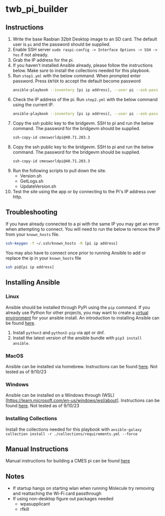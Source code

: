 # twb_pi_builder

## Instructions

1. Write the base Rasbian 32bit Desktop image to an SD card. The default user is `pi` and the password should be supplied.
2. Enable SSH server `sudo raspi-config -> Interface Options -> SSH -> Yes` if not already.
3. Grab the IP address for the pi.
4. If you haven't installed Ansible already, please follow the instructions below. Make sure to install the collections needed for this playbook.
5. Run `step1.yml` with the below command. When prompted enter password. Press `ENTER` to accept the default become password
     ```bash
     ansible-playbook --inventory [pi ip address], --user pi --ask-pass --ask-become-pass step1.yml
     ```
6. Check the IP address of the pi. Run `step2.yml` with the below command using the current IP.
     ```bash
     ansible-playbook --inventory [pi ip address], --user pi --ask-pass --ask-become-pass step2.yml
     ```
7. Copy the ssh public key to the bridgevm. SSH to pi and run the below command. The password for the bridgevm should be supplied.
     ```bash
     ssh-copy-id cmesworldpi@40.71.203.3
      ```
8. Copy the ssh public key to the bridgevm. SSH to pi and run the below command. The password for the bridgevm should be supplied.
     ```bash
     ssh-copy-id cmesworldpi@40.71.203.3
      ```
9. Run the following scripts to pull down the site.
    - Version.sh
    - GetLogs.sh
    - UpdateVersion.sh
10. Test the site using the app or by connecting to the Pi's IP address over http.

## Troubleshooting

If you have already connected to a pi with the same IP you may get an error when attempting to connect. You will need to run the below to remove the IP from your `known_hosts` file.

```bash
ssh-keygen -f ~/.ssh/known_hosts -R [pi ip address]
```

You may also have to connect once prior to running Ansible to add or replace the ip in your `known_hosts` file

```bash
ssh pi@[pi ip address]
```
## Installing Ansible

### Linux

Ansible should be installed through PyPi using the `pip` command. If you already use Python for other projects, you may want to create a [virtual environment](https://docs.python.org/3/library/venv.html) for your ansible install. An introduction to installing Ansible can be found [here](https://docs.ansible.com/ansible/latest/installation_guide/intro_installation.html).

1. Install `python3` and `python3-pip` via apt or dnf.
2. Install the latest version of the ansible bundle with `pip3 install ansible`.

### MacOS

Ansible can be installed via homebrew. Instructions can be found [here](https://medium.com/javarevisited/how-to-install-ansible-on-mac-2baf00d42466).
Not tested as of 9/10/23

### Windows

Ansible can be installed on a Windows through (WSL)[https://learn.microsoft.com/en-us/windows/wsl/about]. Instructions can be found [here](https://www.youtube.com/watch?v=4w6eVmYY-Oc).
Not tested as of 9/10/23

### Installing Collections

Install the collections needed for this playbook with `ansible-galaxy collection install -r ./collections/requirements.yml --force`


## Manual Instructions

Manual instructions for building a CMES pi can be found [here](https://www.dropbox.com/home/CMES-PI%20(Group)/Documentation?preview=Pi4OnTheFly-Documentation.docx)

## Notes
- If startup hangs on starting wlan when running Molecule try removing and reattaching the Wi-Fi card passthrough
- If using non-desktop figure out packages needed
  - wpasupplicant
  - rfkill
